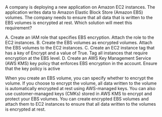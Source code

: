 A company is deploying a new application on Amazon EC2 instances. The application writes data to Amazon Elastic Block Store (Amazon EBS) volumes. The company needs to ensure that all data that is written to the EBS volumes is encrypted at rest. Which solution will meet this requirement? 

A. Create an IAM role that specifies EBS encryption. Attach the role to the EC2 instances. 
B. Create the EBS volumes as encrypted volumes. Attach the EBS volumes to the EC2 instances. 
C. Create an EC2 instance tag that has a key of Encrypt and a value of True. Tag all instances that require encryption at the EBS level. 
D. Create an AWS Key Management Service (AWS KMS) key policy that enforces EBS encryption in the account. Ensure that the key policy is active

When you create an EBS volume, you can specify whether to encrypt the volume. If you choose to encrypt the volume, all data written to the volume is automatically encrypted at rest using AWS-managed keys. You can also use customer-managed keys (CMKs) stored in AWS KMS to encrypt and protect your EBS volumes. You can create encrypted EBS volumes and attach them to EC2 instances to ensure that all data written to the volumes is encrypted at rest.
